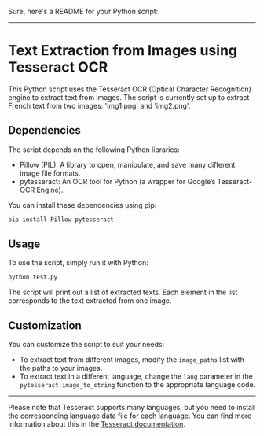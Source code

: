 Sure, here's a README for your Python script:

---

# Text Extraction from Images using Tesseract OCR

This Python script uses the Tesseract OCR (Optical Character Recognition) engine to extract text from images. The script is currently set up to extract French text from two images: 'img1.png' and 'img2.png'.

## Dependencies

The script depends on the following Python libraries:

- Pillow (PIL): A library to open, manipulate, and save many different image file formats.
- pytesseract: An OCR tool for Python (a wrapper for Google’s Tesseract-OCR Engine).

You can install these dependencies using pip:

```sh
pip install Pillow pytesseract
```

## Usage

To use the script, simply run it with Python:

```sh
python test.py
```

The script will print out a list of extracted texts. Each element in the list corresponds to the text extracted from one image.

## Customization

You can customize the script to suit your needs:

- To extract text from different images, modify the `image_paths` list with the paths to your images.
- To extract text in a different language, change the `lang` parameter in the `pytesseract.image_to_string` function to the appropriate language code.

---

Please note that Tesseract supports many languages, but you need to install the corresponding language data file for each language. You can find more information about this in the [Tesseract documentation](https://tesseract-ocr.github.io/tessdoc/Data-Files.html).
